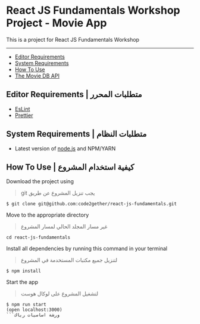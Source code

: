 # React JS Fundamentals Workshop Project - Movie App

This is a project for React JS Fundamentals Workshop

---
 - [Editor Requirements](#editor-requirements)
 - [System Requirements](#system-requirements)
 - [How To Use](#how-to-use)
 - [The Movie DB API](#the-movie-db-api)

## Editor Requirements | متطلبات المحرر

- [EsLint](https://eslint.org/docs/user-guide/integrations#editors)
- [Prettier](https://github.com/prettier/prettier)

## System Requirements | متطلبات النظام

- Latest version of [node.js](https://nodejs.org/en/) and NPM/YARN

## How To Use | كيفية استخدام المشروع

Download the project using
> git يجب تنزيل المشروع عن طريق
```
$ git clone git@github.com:code2gether/react-js-fundamentals.git
```

Move to the appropriate directory
> غير مسار المجلد الحالي لمسار المشروع
```
cd react-js-fundamentals
```

Install all dependencies by running this command in your terminal
> لتنزيل جميع مكتبات المستخدمة في المشروع 
```
$ npm install
```

Start the app
> لتشغيل المشروع على لوكال هوست
```
$ npm run start
(open localhost:3000)
```ورشة اساسيات رياك
